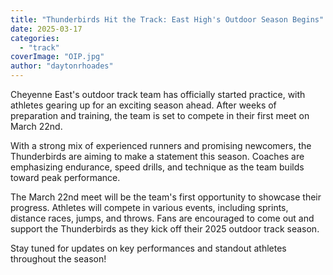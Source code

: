 ```yaml
---
title: "Thunderbirds Hit the Track: East High's Outdoor Season Begins"
date: 2025-03-17
categories: 
  - "track"
coverImage: "OIP.jpg"
author: "daytonrhoades"
---
```


Cheyenne East's outdoor track team has officially started practice, with athletes gearing up for an exciting season ahead. After weeks of preparation and training, the team is set to compete in their first meet on March 22nd.

With a strong mix of experienced runners and promising newcomers, the Thunderbirds are aiming to make a statement this season. Coaches are emphasizing endurance, speed drills, and technique as the team builds toward peak performance.

The March 22nd meet will be the team's first opportunity to showcase their progress. Athletes will compete in various events, including sprints, distance races, jumps, and throws. Fans are encouraged to come out and support the Thunderbirds as they kick off their 2025 outdoor track season.

Stay tuned for updates on key performances and standout athletes throughout the season!
